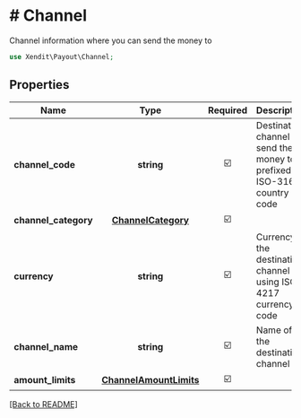 # # Channel
Channel information where you can send the money to

```php
use Xendit\Payout\Channel;
```

## Properties

| Name | Type | Required | Description | Examples |
|------------|:-------------:|:-------------:|-------------|:-------------:|
| **channel_code** | **string** | ☑️ | Destination channel to send the money to, prefixed by ISO-3166 country code | ID_MANDIRI |
| **channel_category** | [**ChannelCategory**](ChannelCategory.md) | ☑️ |  | null |
| **currency** | **string** | ☑️ | Currency of the destination channel using ISO-4217 currency code | IDR |
| **channel_name** | **string** | ☑️ | Name of the destination channel | Bank Mandiri |
| **amount_limits** | [**ChannelAmountLimits**](ChannelAmountLimits.md) | ☑️ |  | null |


[[Back to README]](../../README.md)
